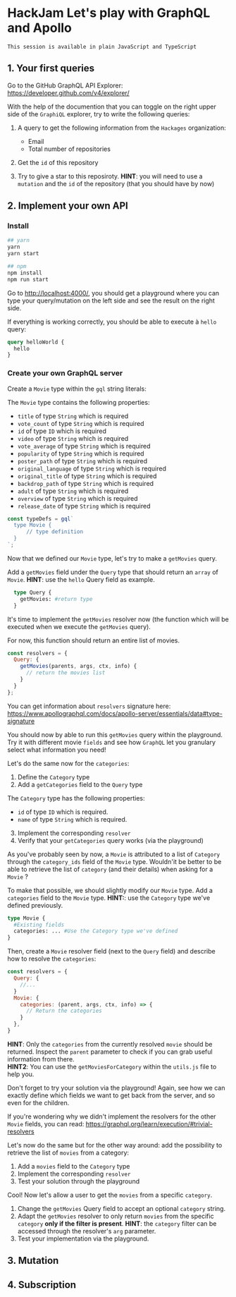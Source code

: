 # HackJam Let's play with GraphQL and Apollo

`This session is available in plain JavaScript and TypeScript`

## 1. Your first queries

Go to the GitHub GraphQL API Explorer: https://developer.github.com/v4/explorer/

With the help of the documention that you can toggle on the right upper side of the `GraphiQL` explorer, try to write the following queries:

1. A query to get the following information from the `Hackages` organization:

   - Email
   - Total number of repositories

2. Get the `id` of this repository
3. Try to give a star to this reposiroty. **HINT**: you will need to use a `mutation` and the `id` of the repository (that you should have by now)

## 2. Implement your own API

### Install

```bash
## yarn
yarn
yarn start

## npm
npm install
npm run start
```

Go to [http://localhost:4000/](http://localhost:4000/), you should get a playground where you can type your query/mutation on the left side and see the result on the right side.

If everything is working correctly, you should be able to execute à `hello` query:

```graphql
query helloWorld {
  hello
}
```

### Create your own GraphQL server

Create a `Movie` type within the `gql` string literals:

The `Movie` type contains the following properties:

- `title` of type `String` which is required
- `vote_count` of type `String` which is required
- `id` of type `ID` which is required
- `video` of type `String` which is required
- `vote_average` of type `String` which is required
- `popularity` of type `String` which is required
- `poster_path` of type `String` which is required
- `original_language` of type `String` which is required
- `original_title` of type `String` which is required
- `backdrop_path` of type `String` which is required
- `adult` of type `String` which is required
- `overview` of type `String` which is required
- `release_date` of type `String` which is required

```javascript
const typeDefs = gql`
  type Movie {
      // type definition
  }
`;
```

Now that we defined our `Movie` type, let's try to make a `getMovies` query.

Add a `getMovies` field under the `Query` type that should return an `array` of `Movie`. **HINT**: use the `hello` Query field as example.

```graphql
  type Query {
    getMovies: #return type
  }
```

It's time to implement the `getMovies` resolver now (the function which will be executed when we execute the `getMovies` query).

For now, this function should return an entire list of movies.

```javascript
const resolvers = {
  Query: {
    getMovies(parents, args, ctx, info) {
      // return the movies list
    }
  }
};
```

You can get information about `resolvers` signature here: https://www.apollographql.com/docs/apollo-server/essentials/data#type-signature

You should now by able to run this `getMovies` query within the playground. Try it with different movie `fields` and see how `GraphQL` let you granulary select what information you need!

Let's do the same now for the `categories`:

1. Define the `Category` type
2. Add a `getCategories` field to the `Query` type

The `Category` type has the following properties:

- `id` of type `ID` which is required.
- `name` of type `String` which is required.

3. Implement the corresponding `resolver`
4. Verify that your `getCategories` query works (via the playground)

As you've probably seen by now, a `Movie` is attributed to a list of `Category` through the `category_ids` field of the `Movie` type. Wouldn'it be better to be able to retrieve the list of `category` (and their details) when asking for a `Movie` ?

To make that possible, we should slightly modify our `Movie` type. Add a `categories` field to the `Movie` type. **HINT:**: use the `Category` type we've defined previously.

```graphql
type Movie {
  #Existing fields
  categories: ... #Use the Category type we've defined
}
```

Then, create a `Movie` resolver field (next to the `Query` field) and describe how to resolve the `categories`:

```javascript
const resolvers = {
  Query: {
    //...
  }
  Movie: {
    categories: (parent, args, ctx, info) => {
      // Return the categories
    }
  },
}
```

**HINT**: Only the `categories` from the currently resolved `movie` should be returned. Inspect the `parent` parameter to check if you can grab useful information from there.  
**HINT2**: You can use the `getMoviesForCategory` within the `utils.js` file to help you.

Don't forget to try your solution via the playground! Again, see how we can exactly define which fields we want to get back from the server, and so even for the children.

If you're wondering why we didn't implement the resolvers for the other `Movie` fields, you can read: https://graphql.org/learn/execution/#trivial-resolvers

Let's now do the same but for the other way around: add the possibility to retrieve the list of `movies` from a category:

1. Add a `movies` field to the `Category` type
2. Implement the corresponding `resolver`
3. Test your solution through the playground

Cool! Now let's allow a user to get the `movies` from a specific `category`.

1. Change the `getMovies` Query field to accept an optional `category` string.
2. Adapt the `getMovies` resolver to only return `movies` from the specific `category` **only if the filter is present**. **HINT**: the `category` filter can be accessed through the resolver's `arg` parameter.
3. Test your implementation via the playground.

## 3. Mutation

## 4. Subscription
